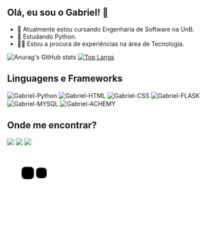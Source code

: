## Olá, eu sou o Gabriel! 👋


- 🔭 Atualmente estou cursando Engenharia de Software na UnB.
- 🐍 Estudando Python.
- 👨‍💻 Estou a procura de experiências na área de Tecnologia.

![Anurag's GitHub stats](https://github-readme-stats.vercel.app/api?username=GabrielRosa09&show_icons=true&theme=radical)
[![Top Langs](https://github-readme-stats.vercel.app/api/top-langs/?username=GabrielRosa09&langs_count=8&theme=radical)](https://github.com/anuraghazra/github-readme-stats)

 ## Linguagens e Frameworks
 
<div class="display: inline-block">
  <img align="center" height="70" width="80" alt="Gabriel-Python" src="https://cdn.jsdelivr.net/gh/devicons/devicon/icons/python/python-original.svg" />
  <img align="center" height="70" width="80" alt="Gabriel-HTML" src="https://cdn.jsdelivr.net/gh/devicons/devicon/icons/html5/html5-original.svg" />
  <img align="center" height="70" width="80" alt="Gabriel-CSS" src="https://cdn.jsdelivr.net/gh/devicons/devicon/icons/css3/css3-original.svg" />
  <img align="center" height="70" width="80" alt="Gabriel-FLASK" src="https://cdn.jsdelivr.net/gh/devicons/devicon/icons/flask/flask-original-wordmark.svg" />
  <img align="center" height="70" width="80" alt="Gabriel-MYSQL" src="https://cdn.jsdelivr.net/gh/devicons/devicon/icons/mysql/mysql-original-wordmark.svg" />
  <img align="center" height="70" width="80" alt="Gabriel-ACHEMY" src="https://cdn.jsdelivr.net/gh/devicons/devicon/icons/sqlalchemy/sqlalchemy-original.svg" />
</div>

  ## Onde me encontrar?
  
<div>
  <a href="https://www.linkedin.com/in/gabriel-silva-621250143/"><img src="https://img.shields.io/badge/LinkedIn-0077B5?style=for-the-badge&logo=linkedin&logoColor=white"></a>
  <a href="https://www.instagram.com/dev_gabriel.rosa/"><img src="https://img.shields.io/badge/Instagram-E4405F?style=for-the-badge&logo=instagram&logoColor=white"></a>
  <a href="mailto:gabriel10919@outlook.com"><img src="https://img.shields.io/badge/Microsoft_Outlook-0078D4?style=for-the-badge&logo=microsoft-outlook&logoColor=white"></a>
</div>

![Snake animation](https://github.com/GabrielRosa09/GabrielRosa09/blob/output/github-contribution-grid-snake.svg)

